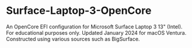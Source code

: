 # Surface-Laptop-3-OpenCore
An OpenCore EFI configuration for Microsoft Surface Laptop 3 13" (Intel). For educational purposes only. Updated January 2024 for macOS Ventura.
Constructed using various sources such as BigSurface. 
